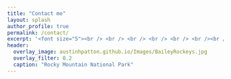 ```yaml
---
title: "Contact me"
layout: splash
author_profile: true
permalink: /contact/
excerpt: '<font size="5"><br /> <br /> <br /> <br /> <br /> <br /><br />Austin H Patton<br />School of Biological Sciences<br />Washington State University<br />Pullman, WA 99164-4236<br /></font>'
header:
  overlay_image: austinhpatton.github.io/Images/BaileyRockeys.jpg
  overlay_filter: 0.2
  caption: "Rocky Mountain National Park"
---
```

